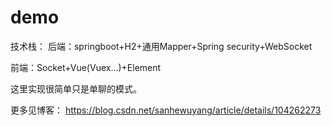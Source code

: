 # demo

技术栈：
后端：springboot+H2+通用Mapper+Spring security+WebSocket

前端：Socket+Vue(Vuex...)+Element

这里实现很简单只是单聊的模式。

更多见博客：  https://blog.csdn.net/sanhewuyang/article/details/104262273

